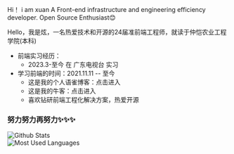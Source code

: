 Hi！ i am xuan
A Front-end infrastructure and engineering efficiency developer. Open Source Enthusiast😊

Hello，我是炫，一名热爱技术和开源的24届准前端工程师，就读于仲恺农业工程学院(本科)

* 前端实习经历：
  - 2023.3-至今 在 广东电视台 实习
* 学习前端的时间：2021.11.11 -- 至今
  - 这是我的个人语雀博客：点击进入
  - 这是我的牛客：点击进入
  - 喜欢钻研前端工程化解决方案，热爱开源

### 努力努力再努力✨✨✨

![Github Stats](https://github-readme-stats.vercel.app/api?username=BoyXuanzai&show_icons=true&theme=dark&count_private=true)  \
![Most Used Languages](https://github-readme-stats.vercel.app/api/top-langs/?username=BoyXuanzai&theme=dark&layout=compact)



